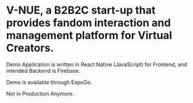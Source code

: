 #  V-NUE, a B2B2C start-up that provides fandom interaction and management platform for Virtual Creators.

Demo Application is written in React Native (JavaScript) for Frontend, and intended Backend is Firebase. 

Demo is available through ExpoGo. 

Not in Production Anymore. 

